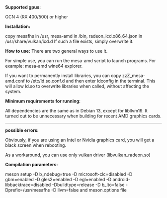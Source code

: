 **Supported gpus:**

GCN 4 (RX 400/500) or higher

**Installation:**

copy mesafhs in /usr, mesa-amd in /bin, radeon_icd.x86_64.json in /usr/share/vulkan/icd.d If such a file exists, simply overwrite it.


**How to use:**
There are two general ways to use it.

For simple use, you can run the mesa-amd script to launch programs.
For example: mesa-amd wine64 explorer.

If you want to permanently install libraries, you can copy zzZ_mesa-amd.conf to /etc/ld.so.conf.d and then enter ldconfig in the terminal. This will allow ld.so to overwrite libraries when called, without affecting the system.

**Minimum requirements for running:**

All dependencies are the same as in Debian 13, except for libllvm19. It turned out to be unnecessary when building for recent AMD graphics cards.

---
**possible errors:**

Obviously, if you are using an Intel or Nvidia graphics card, you will get a black screen when rebooting.

As a workaround, you can use only vulkan driver (libvulkan_radeon.so)

**Compilation parameters:**

meson setup -D b_ndebug=true -D microsoft-clc=disabled -D gbm=enabled -D gles2=enabled -D egl=enabled -D android-libbacktrace=disabled -Dbuildtype=release -D b_lto=false -Dprefix=/usr/mesafhs -D llvm=false
and meson.options file
